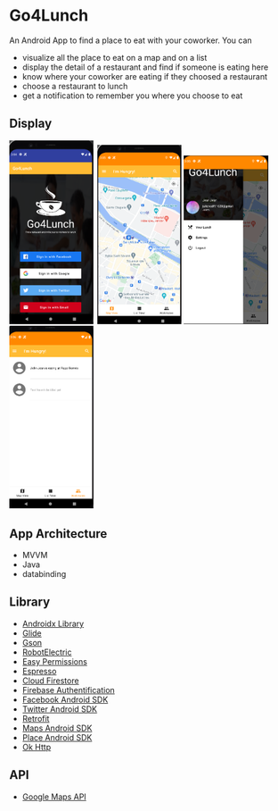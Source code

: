 # Go4Lunch
An Android App to find a place to eat with your coworker. You can

- visualize all the place to eat on a map and on a list
- display the detail of a restaurant and find if someone is eating here
- know where your coworker are eating if they choosed a restaurant
- choose a restaurant to lunch
- get a notification to remember you where you choose to eat

## Display
<img src="./screenshots/phone_image1.png" width="30%" height="30%">&ensp;<img src="./screenshots/phone_image2.png" width="30%" height="30%">
<img src="./screenshots/phone_image3.png" width="30%" height="30%"><img src="./screenshots/phone_image4.png" width="30%" height="30%">

## App Architecture
* MVVM
* Java
* databinding

## Library
* [Androidx Library](https://developer.android.com/jetpack/androidx)
* [Glide](https://github.com/bumptech/glide/)
* [Gson](https://github.com/google/gson/)
* [RobotElectric](https://github.com/robolectric/robolectric)
* [Easy Permissions](https://github.com/googlesamples/easypermissions)
* [Espresso](https://developer.android.com/training/testing/espresso)
* [Cloud Firestore](https://firebase.google.com/docs/firestore)
* [Firebase Authentification](https://firebase.google.com/docs/auth)
* [Facebook Android SDK](https://developers.facebook.com/docs/android/)
* [Twitter Android SDK](https://developer.twitter.com/en/docs/developer-utilities/twitter-libraries)
* [Retrofit](https://square.github.io/retrofit/)
* [Maps Android SDK](https://developers.google.com/maps/documentation/android-sdk/intro)
* [Place Android SDK](https://developers.google.com/places/android-sdk/intro)
* [Ok Http](https://square.github.io/okhttp/)

## API
* [Google Maps API](https://maps.googleapis.com)
